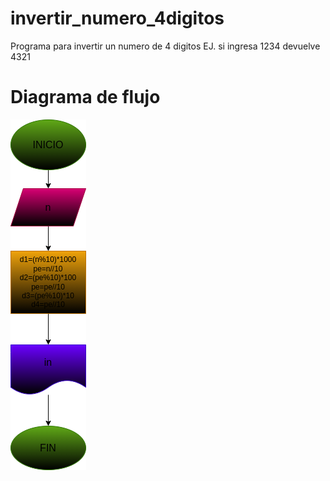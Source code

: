 # invertir_numero_4digitos
Programa para invertir un numero de 4 digitos EJ. si ingresa 1234 devuelve 4321

# Diagrama de flujo
![Diagrama de flujo](diagrama.png "Diagrama de flujo")

